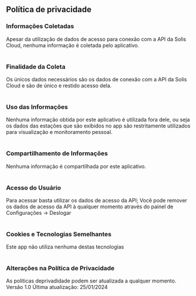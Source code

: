 ## Política de privacidade

### Informações Coletadas
Apesar da utilização de dados de acesso para conexão com a API da Solis Cloud, nenhuma informação é coletada pelo aplicativo.
<br><br>

### Finalidade da Coleta
Os únicos dados necessários são os dados de conexão com a API da Solis Cloud e são de único e restido acesso dela.
<br><br>

### Uso das Informações
Nenhuma informação obtida por este aplicativo é utilizada fora dele, ou seja os dados das estações que são exibidos no app são restritamente utilizados para visualização e monitoramento pessoal.
<br><br>

### Compartilhamento de Informações
Nenhuma informação é compartilhada por este aplicativo.
<br><br>

### Acesso do Usuário
Para acessar basta utilizar os dados de acesso da API;
Você pode remover os dados de acesso da API à qualquer momento através do painel de Configurações -> Deslogar
<br><br>

### Cookies e Tecnologias Semelhantes
Este app não utiliza nenhuma destas tecnologias
<br><br>

### Alterações na Política de Privacidade
As políticas deprivadidade podem ser atualizada a qualquer momento.
Versão 1.0
Última atualização: 25/01/2024